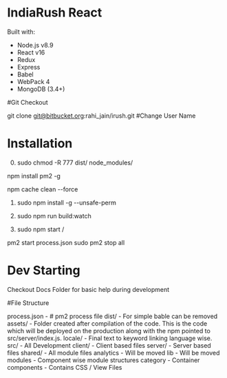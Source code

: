 # IndiaRush React

Built with:
* Node.js v8.9
* React v16
* Redux
* Express
* Babel
* WebPack 4
* MongoDB (3.4+)

#Git Checkout

git clone git@bitbucket.org:rahi_jain/irush.git  #Change User Name


# Installation
0. sudo chmod -R 777 dist/ node_modules/

npm install pm2 -g

npm cache clean --force

1. sudo npm install -g --unsafe-perm

2. sudo npm run build:watch

3. sudo npm start /

pm2 start process.json
sudo pm2 stop all



# Dev Starting

Checkout Docs Folder for basic help during development


#File Structure

process.json - # pm2 process file
dist/ - For simple bable can be removed
assets/ - Folder created after compilation of the code. This is the code which will be deployed on the production along with the npm pointed to src/server/index.js.
locale/ - Final text to keyword linking language wise.
src/ - All Development
    client/ - Client based files
    server/ - Server based files
    shared/ - All module files
        analytics - Will be moved
        lib - Will be moved
        modules - Component wise module structures
            category - Container
            components - Contains CSS / View Files
